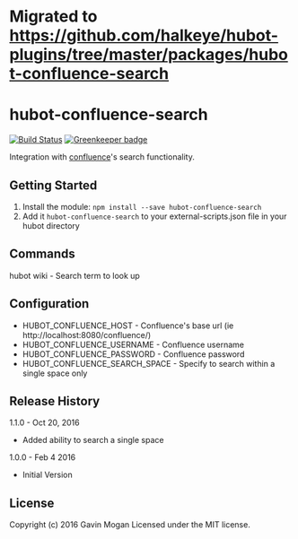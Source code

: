 # Migrated to https://github.com/halkeye/hubot-plugins/tree/master/packages/hubot-confluence-search

# hubot-confluence-search

[![Build Status](https://travis-ci.org/halkeye/hubot-confluence-search.png)](https://travis-ci.org/halkeye/hubot-confluence-search) [![Greenkeeper badge](https://badges.greenkeeper.io/halkeye/hubot-confluence-search.svg)](https://greenkeeper.io/)

Integration with [confluence](https://www.atlassian.com/software/confluence)'s search functionality.

## Getting Started
1. Install the module: `npm install --save hubot-confluence-search`
2. Add it `hubot-confluence-search` to your external-scripts.json file in your hubot directory

## Commands

hubot wiki <term> - Search term to look up

## Configuration

* HUBOT_CONFLUENCE_HOST - Confluence's base url (ie http://localhost:8080/confluence/)
* HUBOT_CONFLUENCE_USERNAME - Confluence username
* HUBOT_CONFLUENCE_PASSWORD - Confluence password
* HUBOT_CONFLUENCE_SEARCH_SPACE - Specify to search within a single space only

## Release History

1.1.0 - Oct 20, 2016

* Added ability to search a single space

1.0.0 - Feb 4 2016

 * Initial Version


## License
Copyright (c) 2016 Gavin Mogan
Licensed under the MIT license.

